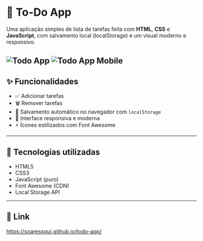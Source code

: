 # 📝 To-Do App

Uma aplicação simples de lista de tarefas feita com **HTML**, **CSS** e **JavaScript**, com salvamento local (localStorage) e um visual moderno e responsivo.

![Todo App](https://i.imgur.com/iX4EWKA.png)
![Todo App Mobile](https://i.imgur.com/Ki1rFDr.png)
---

## ✨ Funcionalidades

- ✅ Adicionar tarefas
- 🗑️ Remover tarefas
- 💾 Salvamento automático no navegador com `localStorage`
- 🎨 Interface responsiva e moderna
- ⚡ Ícones estilizados com Font Awesome

---

## 🚀 Tecnologias utilizadas

- HTML5
- CSS3
- JavaScript (puro)
- Font Awesome (CDN)
- Local Storage API

---

## 🔗 Link 
https://soaressgui.github.io/todo-app/
